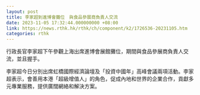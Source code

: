 ```yaml
---
layout: post
title: 李家超到進博會攤位　與食品參展商負責人交流
date: 2023-11-05 17:32:44.000000000 +08:00
link: https://news.rthk.hk/rthk/ch/component/k2/1726536-20231105.htm
categories: rthk
---
```


行政長官李家超下午參觀上海出席進博會展館攤位，期間與食品參展商負責人交流，並且握手。

李家超今日分別出席虹橋國際經濟論壇及「投資中國年」高峰會議兩項活動。李家超表示，會善用本港「超級增值人」的角色，促成內地和世界的企業合作，貢獻多元專業服務，提供廣闊網絡和解決方案。
